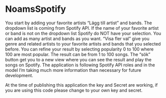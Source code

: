 # NoamsSpotify
You start by adding your favorite artists “Lägg till artist” and bands. 
The dropdown list is coming from Spotify API. 
If the name of your favorite artist or band is not on the dropdown list Spotify do NOT have your selection. 
You can add as many artist and bands as you want. “Visa fler val” give you genre and related artists to your favorite 
artists and bands that you selected before. You can refine your result by selecting popularity 0 to 100 where 100 are most popular. 
The result can be from 1 to 100 songs. The “sök” button get you to a new view where you can see the result and play the songs on Spotify. 
The application is following Spotify API roles and in the model I’m taking much more information than necessary for future development.

At the time of publishing this application the key and Secret are working,
if you are using this code please change to your own key and secret.
